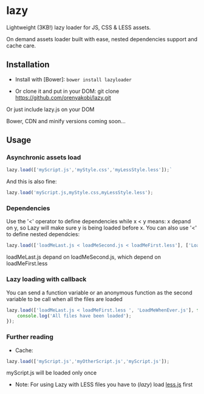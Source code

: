 lazy
====

Lightweight (3KB!) lazy loader for JS, CSS &amp; LESS assets.

On demand assets loader built with ease, nested dependencies support and cache care.

Installation
----

* Install with [Bower]: `bower install lazyloader`

* Or clone it and put in your DOM: git clone https://github.com/orenyakobi/lazy.git

Or just include lazy.js on your DOM

Bower, CDN and minify versions coming soon...

Usage
----
### Asynchronic assets load
```javascript
lazy.load(['myScript.js','myStyle.css','myLessStyle.less']);`
```

And this is also fine:

```javascript
lazy.load('myScript.js,myStyle.css,myLessStyle.less');
```

### Dependencies
Use the '<' operator to define dependencies while x < y means: x depand on y, so Lazy will make sure y is being loaded before x. You can also use '<' to define nested dependcies:

```javascript
lazy.load(['loadMeLast.js < loadMeSecond.js < loadMeFirst.less'], ['LoadMeWhenEver.js', 'LoadMeWhenEverAsWell.js']);
```

loadMeLast.js depand on loadMeSecond.js, which depend on loadMeFirst.less

### Lazy loading with callback
You can send a function variable or an anonymous function as the second variable to be call when all the files are loaded

```javascript
lazy.load(['loadMeLast.js < loadMeFirst.less ', 'LoadMeWhenEver.js'], function(){
    console.log('All files have been loaded');
});
```

### Further reading
* Cache:
```javascript
lazy.load(['myScript.js','myOtherScript.js','myScript.js']);
```
myScript.js will be loaded only once

* Note: For using Lazy with LESS files you have to (*lazy*) load [less.js](https://github.com/less/less.js) first


